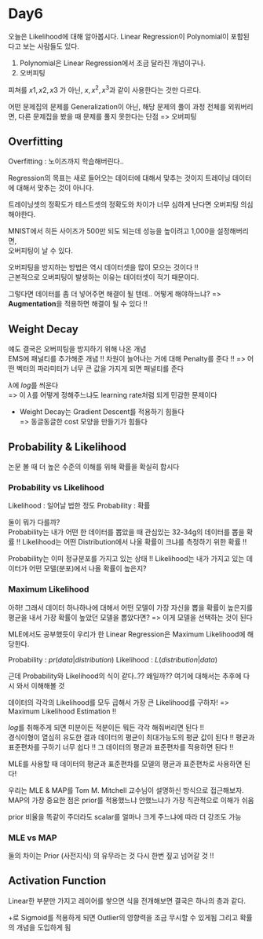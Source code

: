 # Day6
오늘은 Likelihood에 대해 알아봅시다.
Linear Regression이 Polynomial이 포함된다고 보는 사람들도 있다.

1. Polynomial은 Linear Regression에서 조금 달라진 개념이구나.
2. 오버피팅

피쳐를 $x1, x2, x3$ 가 아닌, $x, x^2, x^3$과 같이 사용한다는 것만 다르다.

어떤 문제집의 문제를 Generalization이 아닌, 해당 문제의 풀이 과정 전체를 외워버리면,
다른 문제집을 봤을 때 문제를 풀지 못한다는 단점 => 오버피팅

## Overfitting
Overfitting : 노이즈까지 학습해버린다..

Regression의 목표는 새로 들어오는 데이터에 대해서 맞추는 것이지 트레이닝 데이터에 대해서 맞추는 것이 아니다.

트레이닝셋의 정확도가 테스트셋의 정확도와 차이가 너무 심하게 난다면 오버피팅 의심해야한다.

MNIST에서 히든 사이즈가 500만 되도 되는데 성능을 높이려고 1,000을 설정해버리면,  
오버피팅이 날 수 있다.   

오버피팅을 방지하는 방법은 역시 데이터셋을 많이 모으는 것이다 !!  
근본적으로 오버피팅이 발생하는 이유는 데이터셋이 적기 때문이다.  

그렇다면 데이터를 좀 더 넣어주면 해결이 될 텐데.. 어떻게 해야하느냐?
 => **Augmentation**을 적용하면 해결이 될 수 있다 !!

## Weight Decay

얘도 결국은 오버피팅을 방지하기 위해 나온 개념  
EMS에 패널티를 추가해준 개념 !!
차원이 늘어나는 거에 대해 Penalty를 준다 !!
=> 어떤 벡터의 파라미터가 너무 큰 값을 가지게 되면 패널티를 준다 
  
$\lambda$에 $log$를 씌운다  
=> 이 $\lambda$를 어떻게 정해주느냐도 learning rate처럼 되게 민감한 문제이다  

*  Weight Decay는 Gradient Descent를 적용하기 힘들다  
=> 동글동글한 cost 모양을 만들기가 힘들다  

## Probability & Likelihood  
논문 볼 때 더 높은 수준의 이해를 위해 확률을 확실히 합시다  

### Probability vs Likelihood  
Likelihood : 일어날 법한 정도
Probability : 확률  

둘이 뭐가 다를까?  
Probability는 내가 어떤 한 데이터를 뽑았을 때 관심있는 32-34g의 데이터를 뽑을 확률 !!
Likelihood는 어떤 Distribution에서 나올 확률이 크냐를 측정하기 위한 확률 !!

Probability는 이미 정규분포를 가지고 있는 상태 !!
Likelihood는 내가 가지고 있는 데이터가 어떤 모델(분포)에서 나올 확률이 높은지?

### Maximum Likelihood
아하! 그래서 데이터 하나하나에 대해서 어떤 모델이 가장 자신을 뽑을 확률이 높은지를  
평균을 내서 가장 확률이 높았던 모델을 뽑았다면? => 이게 모델을 선택하는 것이 된다  

MLE에서도 공부했듯이 우리가 한 Linear Regression은 Maximum Likelihood에 해당한다.  

Probability : $pr(data|distribution)$ 
Likelihood : $L(distribution|data)$

근데 Probability와 Likelihood의 식이 같다..??
왜일까??  여기에 대해서는 추후에 다시 와서 이해해볼 것

데이터의 각각의 Likelihood를 모두 곱해서 가장 큰 Likelihood를 구하자!
=> Maximum Likelihood Estimation !!

$log$를 취해주게 되면 미분이든 적분이든 뭐든 각각 해줘버리면 된다 !!  
경식이형이 열심히 유도한 결과 데이터의 평균이 최대가능도의 평균 값이 된다 !!
평균과 표준편차를 구하기 너무 쉽다 !! 그 데이터의 평균과 표준편차를 적용하면 된다 !!

MLE를 사용할 때 데이터의 평균과 표준편차를 모델의 평균과 표준편차로 사용하면 된다!

우리는 MLE & MAP를 Tom M. Mitchell 교수님이 설명하신 방식으로 접근해보자.
MAP의 가장 중요한 점은 prior를 적용했느냐 안했느냐가 가장 직관적으로 이해가 쉬움

prior 비율을 똑같이 주더라도 scalar를 얼마나 크게 주느냐에 따라 더 강조도 가능

### MLE vs MAP
둘의 차이는 Prior (사전지식) 의 유무라는 것 다시 한번 짚고 넘어갈 것 !!


## Activation Function

Linear한 부분만 가지고 레이어를 쌓으면 식을 전개해보면 결국은
하나의 층과 같다.    

+로 Sigmoid를 적용하게 되면 Outlier의 영향력을 조금 무시할 수 있게됨
그리고 확률의 개념을 도입하게 됨

